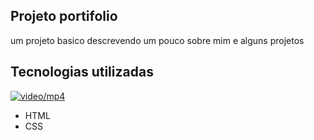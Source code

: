 ## Projeto portifolio
um projeto basico descrevendo um pouco sobre mim e alguns projetos

## Tecnologias utilizadas

[<img src="/Images/portifolio.gif" alt= "video/mp4">]("https://github.com/RikeGIT/portifolio-html-css")

- HTML
- CSS
  

